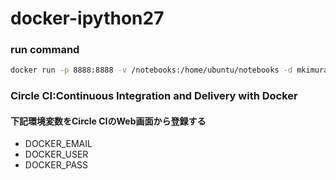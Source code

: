 # docker-ipython27

### run command

```bash
docker run -p 8888:8888 -v /notebooks:/home/ubuntu/notebooks -d mkimura3/docker-ipython27
```

### Circle CI:Continuous Integration and Delivery with Docker 

#### 下記環境変数をCircle CIのWeb画面から登録する

* DOCKER_EMAIL
* DOCKER_USER
* DOCKER_PASS

